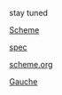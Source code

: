 stay tuned

[Scheme](https://scheme.com/tspl4/)

[spec](http://www.r6rs.org/)

[scheme.org](https://www.staging.scheme.org/)

[Gauche](https://practical-scheme.net/gauche/index.html)

